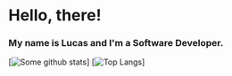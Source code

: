 # Hello, there! 
### My name is Lucas and I'm a Software Developer. 

[![Some github stats](https://github-readme-stats.vercel.app/api?username=lucasrafaldini&show_icons=true&count_private=true&theme=dark)]
[![Top Langs](https://github-readme-stats.vercel.app/api/top-langs/?username=lucasrafaldini&hide=css&theme=dark&layout=compact)]


<!--
**lucasrafaldini/lucasrafaldini** is a ✨ _special_ ✨ repository because its `README.md` (this file) appears on your GitHub profile.

Here are some ideas to get you started:

- 🔭 I’m currently working on ...
- 🌱 I’m currently learning ...
- 👯 I’m looking to collaborate on ...
- 🤔 I’m looking for help with ...
- 💬 Ask me about ...
- 📫 How to reach me: ...
- 😄 Pronouns: ...
- ⚡ Fun fact: ...
-->

